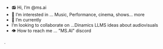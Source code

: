 - 📻 Hi, I’m @ms.ai
- 👀 I’m interested in ... Music, Performance, cinema, shows... more
- 🤠 I’m currently 
-  I’m looking to collaborate on ...Dinamics LLMS ideas about audiovisuals
- 👁️ How to reach me ... "MS.AI" discord

<!---
MS.AI/"MS.AI" is a ✨ special ✨ repository because its `README.md` (this file) appears on your GitHub profile.
You can click the Preview link to take a look at your changes.
--->.
